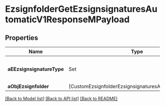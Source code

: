 # EzsignfolderGetEzsignsignaturesAutomaticV1ResponseMPayload

## Properties
Name | Type | Description | Notes
------------ | ------------- | ------------- | -------------
**aEEzsignsignatureType** | Set<FieldEEzsignsignatureType> | All eEzsignsignatureType contained in the response | 
**aObjEzsignfolder** | [CustomEzsignfolderEzsignsignaturesAutomaticResponse] |  | 

[[Back to Model list]](../README.md#documentation-for-models) [[Back to API list]](../README.md#documentation-for-api-endpoints) [[Back to README]](../README.md)


